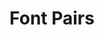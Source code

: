 ---
layout: assignment
sortorder: 
title: "Font Pairs"
description: |
  These are small assignments we'll do weekly.
details: |

  ## Font Pair of the Week 

  Show two families that go well together. Explain why they do. 

  Have a student choose two fonts, then explain why they go together.
  
  - [Reference Reading](https://learning.oreilly.com/library/view/design-school-type/9781631594397/xhtml/ch05.xhtml) on pairing fonts.
  - [Reference on pairing fonts](https://learning.oreilly.com/library/view/typography-referenced/9781592537020/chapter-52.html)
  

---